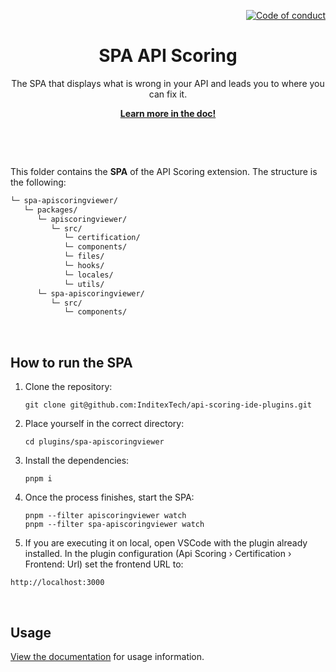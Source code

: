 <!--
SPDX-FileCopyrightText: 2023 Industria de Diseño Textil S.A. INDITEX

SPDX-License-Identifier: Apache-2.0
-->

<p align="right">
    <a href="CODE_OF_CONDUCT.md"><img src="https://img.shields.io/badge/Contributor%20Covenant-2.1-4baaaa.svg" alt="Code of conduct"></a>
</p>

<p align="center">
    <h1 align="center">SPA API Scoring</h1>
    <p align="center">The SPA that displays what is wrong in your API and leads you to where you can fix it.</p>
    <p align="center"><strong><a href="https://albalro.github.io/ide-extensions/overview/">Learn more in the doc!</a></strong></p>
    <br>
</p>

<br>

This folder contains the **SPA** of the API Scoring extension. The structure is the following:

```bash
└─ spa-apiscoringviewer/
   └─ packages/
      └─ apiscoringviewer/
         └─ src/
            └─ certification/
            └─ components/
            └─ files/
            └─ hooks/
            └─ locales/
            └─ utils/
      └─ spa-apiscoringviewer/
         └─ src/
            └─ components/
```

<br>

## How to run the SPA

1. Clone the repository:

   ```
   git clone git@github.com:InditexTech/api-scoring-ide-plugins.git
   ```

2. Place yourself in the correct directory:

   ```
   cd plugins/spa-apiscoringviewer
   ```

3. Install the dependencies:

   ```
   pnpm i
   ```

4. Once the process finishes, start the SPA:

   ```
   pnpm --filter apiscoringviewer watch
   pnpm --filter spa-apiscoringviewer watch
   ```

5. If you are executing it on local, open VSCode with the plugin already installed. In the plugin configuration (Api Scoring › Certification › Frontend: Url) set the frontend URL to:

```
http://localhost:3000
```

<br>

## Usage

[View the documentation](https://albalro.github.io/ide-extensions/api-hub/) for usage information.
